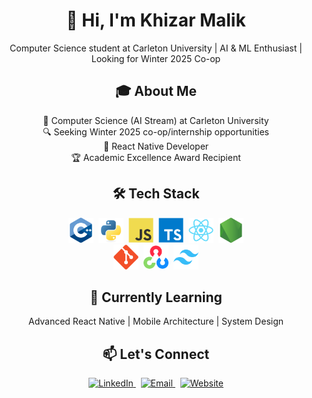 <div align="center">

# 👋 Hi, I'm Khizar Malik

<p align="center">
Computer Science student at Carleton University | AI & ML Enthusiast | Looking for Winter 2025 Co-op
</p>

## 🎓 About Me
<p align="center">
🌟 Computer Science (AI Stream) at Carleton University<br>
🔍 Seeking Winter 2025 co-op/internship opportunities<br>
📱 React Native Developer<br>
🏆 Academic Excellence Award Recipient
</p>

## 🛠 Tech Stack

<!-- Languages -->
<div align="center">
  <img src="https://raw.githubusercontent.com/devicons/devicon/master/icons/cplusplus/cplusplus-original.svg" alt="C++" width="40" height="40"/>&nbsp;
  <img src="https://raw.githubusercontent.com/devicons/devicon/master/icons/python/python-original.svg" alt="Python" width="40" height="40"/>&nbsp;
  <img src="https://raw.githubusercontent.com/devicons/devicon/master/icons/javascript/javascript-original.svg" alt="JavaScript" width="40" height="40"/>&nbsp;
  <img src="https://raw.githubusercontent.com/devicons/devicon/master/icons/typescript/typescript-original.svg" alt="TypeScript" width="40" height="40"/>&nbsp;
  <img src="https://raw.githubusercontent.com/devicons/devicon/master/icons/react/react-original.svg" alt="React" width="40" height="40"/>&nbsp;
  <img src="https://raw.githubusercontent.com/devicons/devicon/master/icons/nodejs/nodejs-original.svg" alt="Node.js" width="40" height="40"/>
</div>

<!-- Tools -->
<div align="center">
  <img src="https://raw.githubusercontent.com/devicons/devicon/master/icons/git/git-original.svg" alt="Git" width="40" height="40"/>&nbsp;
  <img src="https://raw.githubusercontent.com/devicons/devicon/master/icons/opencv/opencv-original.svg" alt="OpenCV" width="40" height="40"/>&nbsp;
  <img src="https://raw.githubusercontent.com/devicons/devicon/master/icons/tailwindcss/tailwindcss-original.svg" alt="Tailwind" width="40" height="40"/>
</div>

## 🌱 Currently Learning
<p align="center">
Advanced React Native | Mobile Architecture | System Design
</p>

## 📫 Let's Connect

<p align="center">
  <a href="https://www.linkedin.com/in/khizar--malik/">
    <img src="https://img.shields.io/badge/LinkedIn-0077B5?style=for-the-badge&logo=linkedin&logoColor=white" alt="LinkedIn"/>
  </a>&nbsp;
  <a href="mailto:khizarmalik@cmail.carleton.ca">
    <img src="https://img.shields.io/badge/Email-D14836?style=for-the-badge&logo=gmail&logoColor=white" alt="Email"/>
  </a>&nbsp;
  <a href="https://khizarmalik.com/">
    <img src="https://img.shields.io/badge/Website-000000?style=for-the-badge&logo=About.me&logoColor=white" alt="Website"/>
  </a>
</p>

</div>
